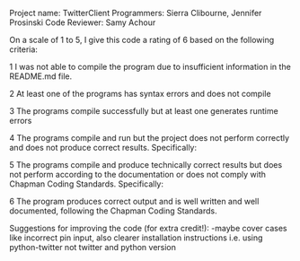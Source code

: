 Project name: TwitterClient
Programmers: Sierra Clibourne, Jennifer Prosinski
Code Reviewer: Samy Achour

On a scale of 1 to 5, I give this code a rating of 6 based on the following criteria:

1  I was not able to compile the program due to insufficient information in the README.md file.

2  At least one of the programs has syntax errors and does not compile

3  The programs compile successfully but at least one generates runtime errors

4  The programs compile and run but the project does not perform correctly and does not produce correct results.
Specifically:

5  The programs compile and produce technically correct results but does not perform according to the documentation or does not comply with Chapman Coding Standards.
Specifically:

6  The program produces correct output and is well written and well documented, following the Chapman Coding Standards.

Suggestions for improving the code (for extra credit!):
-maybe cover cases like incorrect pin input, also clearer installation instructions i.e. using python-twitter not twitter and python version
